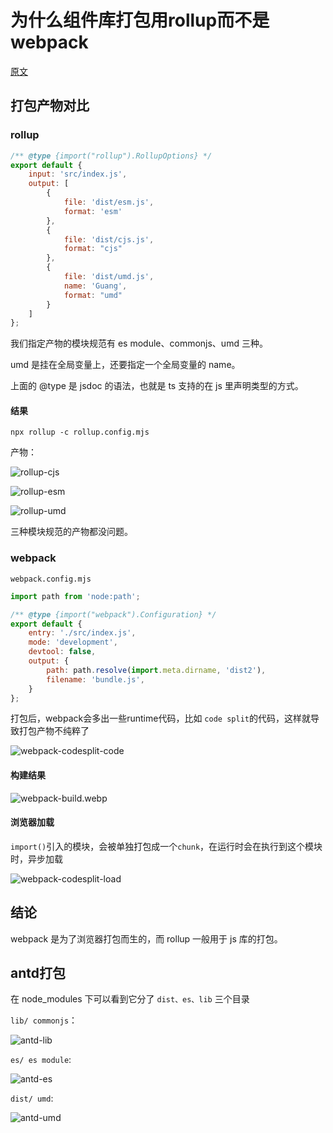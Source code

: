 # 为什么组件库打包用rollup而不是webpack

[原文](https://mp.weixin.qq.com/s/j32uTAdbOH-7Y6144iq6aw)

## 打包产物对比

### rollup

```js
/** @type {import("rollup").RollupOptions} */
export default {
    input: 'src/index.js',
    output: [
        {
            file: 'dist/esm.js',
            format: 'esm'
        },
        {
            file: 'dist/cjs.js',
            format: "cjs"
        },
        {
            file: 'dist/umd.js',
            name: 'Guang',
            format: "umd"
        }
    ]
};
```

我们指定产物的模块规范有 es module、commonjs、umd 三种。

umd 是挂在全局变量上，还要指定一个全局变量的 name。

上面的 @type 是 jsdoc 的语法，也就是 ts 支持的在 js 里声明类型的方式。


#### 结果

```
npx rollup -c rollup.config.mjs
```

产物：

![rollup-cjs](./img/rollup-cjs.webp)

![rollup-esm](./img/rollup-esm.webp)

![rollup-umd](./img/rollup-umd.webp)

三种模块规范的产物都没问题。


### webpack

`webpack.config.mjs`

```js
import path from 'node:path';

/** @type {import("webpack").Configuration} */
export default {
    entry: './src/index.js',
    mode: 'development',
    devtool: false,
    output: {
        path: path.resolve(import.meta.dirname, 'dist2'),
        filename: 'bundle.js',
    }
};
```
打包后，webpack会多出一些runtime代码，比如 `code split`的代码，这样就导致打包产物不纯粹了

![webpack-codesplit-code](./img/webpack-codesplit-code.webp)

#### 构建结果

![webpack-build.webp](./img/webpack-codesplit-build.webp)

#### 浏览器加载

`import()`引入的模块，会被单独打包成一个`chunk`，在运行时会在执行到这个模块时，异步加载

![webpack-codesplit-load](./img/webpack-codesplit-load.webp)

## 结论

webpack 是为了浏览器打包而生的，而 rollup 一般用于 js 库的打包。


## antd打包

在 node_modules 下可以看到它分了 `dist、es、lib` 三个目录

`lib/ commonjs`：

![antd-lib](./img/antd-lib.webp)

`es/ es module`:

![antd-es](./img/antd-es.webp)

`dist/ umd`:

![antd-umd](./img/antd-umd.webp)